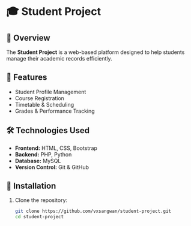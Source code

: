# 🎓 Student Project

## 📌 Overview
The **Student Project** is a web-based platform designed to help students manage their academic records efficiently. 

## 🚀 Features
- Student Profile Management
- Course Registration
- Timetable & Scheduling
- Grades & Performance Tracking

## 🛠️ Technologies Used
- **Frontend:** HTML, CSS, Bootstrap
- **Backend:** PHP, Python
- **Database:** MySQL
- **Version Control:** Git & GitHub

## 🔧 Installation
1. Clone the repository:
   ```bash
   git clone https://github.com/vxsangwan/student-project.git
   cd student-project
